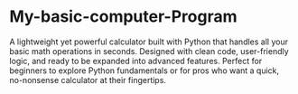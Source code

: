 # My-basic-computer-Program
A lightweight yet powerful calculator built with Python that handles all your basic math operations in seconds. Designed with clean code, user-friendly logic, and ready to be expanded into advanced features. Perfect for beginners to explore Python fundamentals or for pros who want a quick, no-nonsense calculator at their fingertips.
